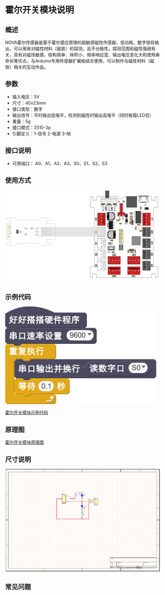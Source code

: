 # 霍尔开关模块说明

## 概述
NOVA霍尔传感器是基于霍尔感应原理的超敏感磁性传感器，低功耗，数字锁存输出，可以用来对磁性材料（磁铁）的探测，且不分极性，探测范围和磁性强弱有关，具有对磁场敏感、结构简单、体积小、频率响应宽、输出电压变化大和使用寿命长等优点。与Arduino专用传感器扩展板结合使用，可以制作与磁性材料（磁铁）相关的互动作品。

## 参数
- 输入电压：5V
- 尺寸：40x23mm
- 接口类型：数字
- 输出信号：平时输出低电平，检测到磁性时输出高电平（同时板载LED亮）
- 重量：5g
- 接口模式：2510-3p
- 引脚定义：1-信号 2-电源 3-地

## 接口说明
- 可用端口： A0、A1、A2、A3、S0、S1、S2、S3

## 使用方式
![](./images/41.png)

## 示例代码
![](./images/42.png)

[霍尔开关模块示例代码](http://www.haohaodada.com/show.php?id=947645)

## 原理图
[霍尔开关模块原理图](https://github.com/Haohaodada-official/haohaodada-docs/blob/master/%E5%8E%9F%E7%90%86%E5%9B%BE/%E9%9C%8D%E5%B0%94%E5%BC%80%E5%85%B3%E6%A8%A1%E5%9D%97.pdf)

## 尺寸说明
![](./images/109.png)

## 常见问题

